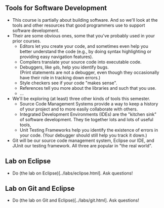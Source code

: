 Tools for Software Development
------------------------------

* This course is partially about building software.  And so we'll look
  at the tools and other resources that good programmers use to support
  software development.
* Their are some obvious ones, some that you've probably used in your prior
  courses.
    * Editors let you create your code, and sometimes even help you
      better understand the code (e.g., by doing syntax highlighting
      or providing easy navigation features).
    * Compilers translate your source code into executable code.
    * Debuggers, like `gdb`, help you identify bugs.  
      (Print statements are not a debugger, even though they occasionally 
      have their role in tracking down errors.)
    * Style checkers see if your code "makes sense".
    * References tell you more about the libraries and such that
      you use.
    * ...
* We'll be exploring (at least) three other kinds of tools this semester.
    * Source Code Management Systems provide a way to keep a history
      of your project and to more easily collaborate with others.
    * Integrated Development Environments (IDEs) are the "kitchen sink"
      of software development.  They tie together lots and lots of useful
      tools,
    * Unit Testing Frameworks help you identify the existence of errors
      in your code.  (Your debugger should still help you track it down.)
* Git will be our source code management system, Eclipse our IDE, and
  JUnit our testing framework.  All three are popular in "the real world".

Lab on Eclipse
--------------

* Do (the lab on Eclipse)[../labs/eclipse.html].  Ask questions!


Lab on Git and Eclipse
----------------------

* Do (the lab on Git and Eclipse)[../labs/git.html].  Ask questions!

